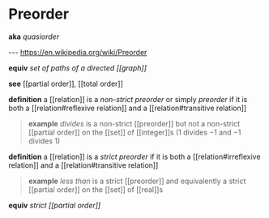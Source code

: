 # Preorder

**aka** _quasiorder_

--- <https://en.wikipedia.org/wiki/Preorder>

**equiv** _set of paths of a directed [[graph]]_

**see** [[partial order]], [[total order]]

**definition** a [[relation]] is a _non-strict preorder_ or simply _preorder_ if it is both a [[relation#reflexive relation]] and a [[relation#transitive relation]]

> **example** _divides_ is a non-strict [[preorder]] but not a non-strict [[partial order]] on the [[set]] of [[integer]]s ($1$ divides $-1$ and $-1$ divides $1$)

**definition** a [[relation]] is a _strict preorder_ if it is both a [[relation#irreflexive relation]] and a [[relation#transitive relation]]

> **example** _less than_ is a strict [[preorder]] and equivalently a strict [[partial order]] on the [[set]] of [[real]]s

**equiv** _strict [[partial order]]_
